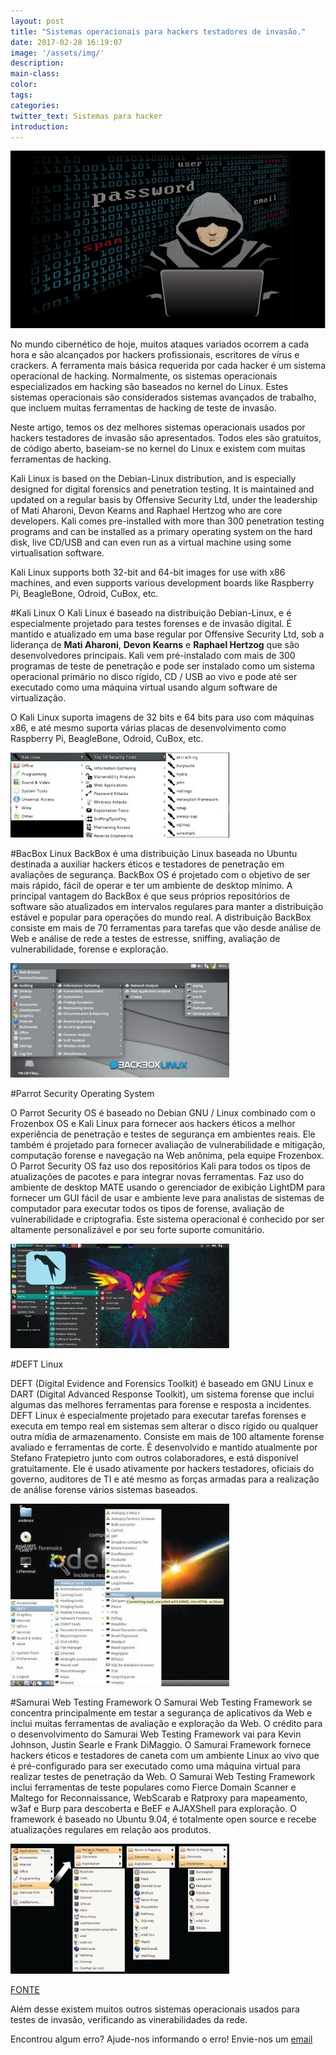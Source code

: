 ```yaml
---
layout: post
title: "Sistemas operacionais para hackers testadores de invasão."
date: 2017-02-28 16:19:07
image: '/assets/img/'
description:
main-class:
color:
tags:
categories:
twitter_text: Sistemas para hacker
introduction:
---
```

![Os dez sistemas](/images/imagens/hacker.jpg "Hacker")


No mundo cibernético de hoje, muitos ataques variados ocorrem a cada hora e são alcançados por hackers profissionais, escritores de vírus e crackers. A ferramenta mais básica requerida por cada hacker é um sistema operacional de hacking. Normalmente, os sistemas operacionais especializados em hacking são baseados no kernel do Linux. Estes sistemas operacionais são considerados sistemas avançados de trabalho, que incluem muitas ferramentas de hacking de teste de invasão.

Neste artigo, temos os dez melhores sistemas operacionais usados ​​por hackers testadores de invasão são apresentados. Todos eles são gratuitos, de código aberto, baseiam-se no kernel do Linux e existem com muitas ferramentas de hacking.


Kali Linux is based on the Debian-Linux distribution, and is especially designed for digital forensics and penetration testing. It is maintained and updated on a regular basis by Offensive Security Ltd, under the leadership of Mati Aharoni, Devon Kearns and Raphael Hertzog who are core developers. Kali comes pre-installed with more than 300 penetration testing programs and can be installed as a primary operating system on the hard disk, live CD/USB and can even run as a virtual machine using some virtualisation software.

Kali Linux supports both 32-bit and 64-bit images for use with x86 machines, and even supports various development boards like Raspberry Pi, BeagleBone, Odroid, CuBox, etc.




#Kali Linux
O Kali Linux é baseado na distribuição Debian-Linux, e é especialmente projetado para testes forenses e de invasão digital. É mantido e atualizado em uma base regular por Offensive Security Ltd, sob a liderança de <strong>Mati Aharoni</strong>, <strong>Devon Kearns</strong> e <strong>Raphael Hertzog</strong> que são desenvolvedores principais. Kali vem pré-instalado com mais de 300 programas de teste de penetração e pode ser instalado como um sistema operacional primário no disco rígido, CD / USB ao vivo e pode até ser executado como uma máquina virtual usando algum software de virtualização.

O Kali Linux suporta imagens de 32 bits e 64 bits para uso com máquinas x86, e até mesmo suporta várias placas de desenvolvimento como Raspberry Pi, BeagleBone, Odroid, CuBox, etc.


 ![Kali Linux](/images/imagens/Kali-Linux.jpg "Kali Linux") 


#BacBox Linux
BackBox é uma distribuição Linux baseada no Ubuntu destinada a auxiliar hackers éticos e testadores de penetração em avaliações de segurança. BackBox OS é projetado com o objetivo de ser mais rápido, fácil de operar e ter um ambiente de desktop mínimo. A principal vantagem do BackBox é que seus próprios repositórios de software são atualizados em intervalos regulares para manter a distribuição estável e popular para operações do mundo real.
A distribuição BackBox consiste em mais de 70 ferramentas para tarefas que vão desde análise de Web e análise de rede a testes de estresse, sniffing, avaliação de vulnerabilidade, forense e exploração.

 ![BacBox Linux](/images/imagens/backbox.jpg "BacBox Linux")


#Parrot Security Operating System

O Parrot Security OS é baseado no Debian GNU / Linux combinado com o Frozenbox OS e Kali Linux para fornecer aos hackers éticos a melhor experiência de penetração e testes de segurança em ambientes reais. Ele também é projetado para fornecer avaliação de vulnerabilidade e mitigação, computação forense e navegação na Web anônima, pela equipe Frozenbox.
O Parrot Security OS faz uso dos repositórios Kali para todos os tipos de atualizações de pacotes e para integrar novas ferramentas. Faz uso do ambiente de desktop MATE usando o gerenciador de exibição LightDM para fornecer um GUI fácil de usar e ambiente leve para analistas de sistemas de computador para executar todos os tipos de forense, avaliação de vulnerabilidade e criptografia. Este sistema operacional é conhecido por ser altamente personalizável e por seu forte suporte comunitário.

 ![Parrot Security Operating System](/images/imagens/Parrotsecos.jpg "Parrot Security Operating System")



#DEFT Linux

DEFT (Digital Evidence and Forensics Toolkit) é baseado em GNU Linux e DART (Digital Advanced Response Toolkit), um sistema forense que inclui algumas das melhores ferramentas para forense e resposta a incidentes. DEFT Linux é especialmente projetado para executar tarefas forenses e executa em tempo real em sistemas sem alterar o disco rígido ou qualquer outra mídia de armazenamento. Consiste em mais de 100 altamente forense avaliado e ferramentas de corte.
É desenvolvido e mantido atualmente por Stefano Fratepietro junto com outros colaboradores, e está disponível gratuitamente. Ele é usado ativamente por hackers testadores, oficiais do governo, auditores de TI e até mesmo as forças armadas para a realização de análise forense vários sistemas baseados.


 ![DEFT Linux](/images/imagens/Deft-Linux.jpg "DEFT Linux")


#Samurai Web Testing Framework
O Samurai Web Testing Framework se concentra principalmente em testar a segurança de aplicativos da Web e inclui muitas ferramentas de avaliação e exploração da Web. O crédito para o desenvolvimento do Samurai Web Testing Framework vai para Kevin Johnson, Justin Searle e Frank DiMaggio. O Samurai Framework fornece hackers éticos e testadores de caneta com um ambiente Linux ao vivo que é pré-configurado para ser executado como uma máquina virtual para realizar testes de penetração da Web.
O Samurai Web Testing Framework inclui ferramentas de teste populares como Fierce Domain Scanner e Maltego for Reconnaissance, WebScarab e Ratproxy para mapeamento, w3af e Burp para descoberta e BeEF e AJAXShell para exploração.
O framework é baseado no Ubuntu 9.04, é totalmente open source e recebe atualizações regulares em relação aos produtos.

![DEFT Linux](/images/imagens/Samurai.jpg "DEFT Linux")

 <a href="http://opensourceforu.com/2017/02/operating-systems-ethical-hackers-penetration-testers/">FONTE</a>

Além desse existem muitos outros sistemas operacionais usados para testes de invasão, verificando as vinerabilidades da rede.

Encontrou algum erro? Ajude-nos informando o erro! Envie-nos um <a href="mailto:engenharia@portalsjcampos.com">email</a>









